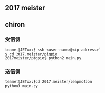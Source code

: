 ## 2017 meister  
## chiron  

### 受信側   
```
teamet@JETxx:$ ssh <user-name>@<ip-address>`   
$ cd 2017.meister/pigpio   
2017meister/pigpio$ python2 main.py
```

### 送信側  
```
teamet@JETxx:$cd 2017.meister/leapmotion
python3 main.py
```


